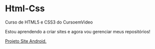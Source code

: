 # Html-Css
 Curso de HTML5 e CSS3 do CursoemVideo

 Estou aprendendo a criar sites e agora vou gerenciar meus repositórios!

<a href="https://marciotanan.github.io/Html-Css/Desafios/010/index.html">Projeto Site Android.</a>
